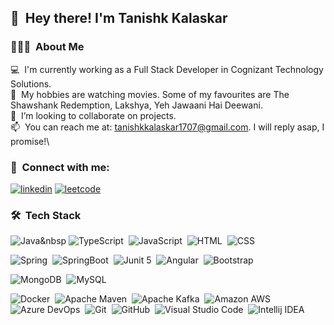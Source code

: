 ## 👋 &nbsp;Hey there! I'm Tanishk Kalaskar


<!--
**Tanishkkalaskar/Tanishkkalaskar** is a ✨ _special_ ✨ repository because its `README.md` (this file) appears on your GitHub profile.

Here are some ideas to get you started:

- 🔭 I’m currently working on ...
- 🌱 I’m currently learning ...
- 👯 I’m looking to collaborate on ...
- 🤔 I’m looking for help with ...
- 💬 Ask me about ...
- 📫 How to reach me: ...
- 😄 Pronouns: ...
- ⚡ Fun fact: ...
-->

### 👨🏻‍💻 &nbsp;About Me

💻 &nbsp;I'm currently working as a Full Stack Developer in Cognizant Technology Solutions.\
👀 &nbsp;My hobbies are watching movies. Some of my favourites are The Shawshank Redemption, Lakshya, Yeh Jawaani Hai Deewani.\
💞️ &nbsp;I’m looking to collaborate on projects.\
📫 &nbsp;You can reach me at: tanishkkalaskar1707@gmail.com. I will reply asap, I promise!\

### 🔗 &nbsp;Connect with me:
[![linkedin](https://img.shields.io/badge/LinkedIn-0077B5?style=for-the-badge&logo=linkedin&logoColor=white)]([https://linkedin.com/in/jadhav-kunal](https://www.linkedin.com/in/tanishk-kalaskar-849292194/))
[![leetcode](https://img.shields.io/badge/-LeetCode-FFA116?style=for-the-badge&logo=LeetCode&logoColor=black)]([https://leetcode.com/jadhav-kunal](https://leetcode.com/tanishkkalaskar/))

### 🛠 &nbsp;Tech Stack
![Java](https://img.shields.io/badge/java-%23ED8B00.svg?style=for-the-badge&logo=openjdk&logoColor=white)&nbsp
![TypeScript](https://img.shields.io/badge/TypeScript-007ACC?style=for-the-badge&logo=typescript&logoColor=white)&nbsp;
![JavaScript](https://img.shields.io/badge/JavaScript-323330?style=for-the-badge&logo=javascript&logoColor=F7DF1E)&nbsp;
![HTML](https://img.shields.io/badge/HTML5-E34F26?style=for-the-badge&logo=html5&logoColor=white)&nbsp;
![CSS](https://img.shields.io/badge/CSS3-1572B6?style=for-the-badge&logo=css3&logoColor=white)&nbsp;

![Spring](https://img.shields.io/badge/Spring-6DB33F?style=for-the-badge&logo=spring&logoColor=white)&nbsp;
![SpringBoot](https://img.shields.io/badge/Spring_Boot-F2F4F9?style=for-the-badge&logo=spring-boot)&nbsp;
![Junit 5](https://img.shields.io/badge/Junit5-25A162?style=for-the-badge&logo=junit5&logoColor=white)&nbsp;
![Angular](https://img.shields.io/badge/Angular-DD0031?style=for-the-badge&logo=angular&logoColor=white)&nbsp;
![Bootstrap](https://img.shields.io/badge/Bootstrap-563D7C?style=for-the-badge&logo=bootstrap&logoColor=white)&nbsp;

![MongoDB](https://img.shields.io/badge/MongoDB-4EA94B?style=for-the-badge&logo=mongodb&logoColor=white)&nbsp;
![MySQL](https://img.shields.io/badge/MySQL-005C84?style=for-the-badge&logo=mysql&logoColor=white)&nbsp;


![Docker](https://img.shields.io/badge/Docker-2CA5E0?style=for-the-badge&logo=docker&logoColor=white)&nbsp;
![Apache Maven](https://img.shields.io/badge/apache_maven-C71A36?style=for-the-badge&logo=apachemaven&logoColor=white)&nbsp;
![Apache Kafka](https://img.shields.io/badge/Apache_Kafka-231F20?style=for-the-badge&logo=apache-kafka&logoColor=white)&nbsp;
![Amazon AWS](https://img.shields.io/badge/Amazon_AWS-FF9900?style=for-the-badge&logo=amazonaws&logoColor=white)&nbsp;
![Azure DevOps](https://img.shields.io/badge/Azure_DevOps-0078D7?style=for-the-badge&logo=azure-devops&logoColor=white)&nbsp;
![Git](https://img.shields.io/badge/GIT-E44C30?style=for-the-badge&logo=git&logoColor=white)&nbsp;
![GitHub](https://img.shields.io/badge/GitHub-100000?style=for-the-badge&logo=github&logoColor=white)&nbsp;
![Visual Studio Code](https://img.shields.io/badge/VSCode-0078D4?style=for-the-badge&logo=visual%20studio%20code&logoColor=white)&nbsp;
![Intellij IDEA](https://img.shields.io/badge/IntelliJ_IDEA-000000.svg?style=for-the-badge&logo=intellij-idea&logoColor=white) &nbsp;
